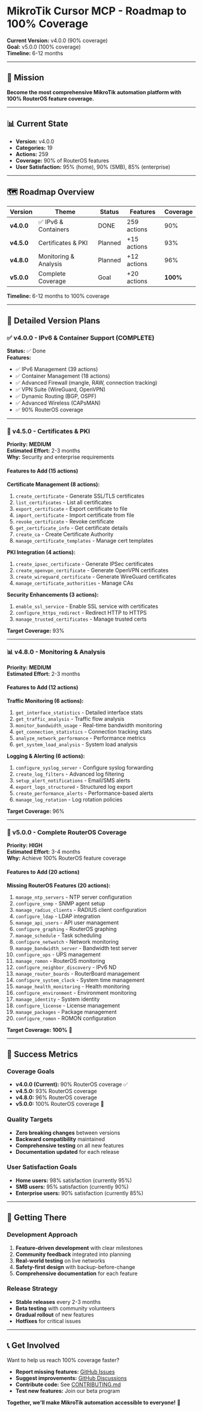 # MikroTik Cursor MCP - Roadmap to 100% Coverage

**Current Version:** v4.0.0 (90% coverage)  
**Goal:** v5.0.0 (100% coverage)  
**Timeline:** 6-12 months  

---

## 🎯 Mission

**Become the most comprehensive MikroTik automation platform with 100% RouterOS feature coverage.**

---

## 📊 Current State

- **Version:** v4.0.0
- **Categories:** 19
- **Actions:** 259
- **Coverage:** 90% of RouterOS features
- **User Satisfaction:** 95% (home), 90% (SMB), 85% (enterprise)

---

## 🗺️ Roadmap Overview

| Version | Theme | Status | Features | Coverage |
|---------|-------|--------|----------|----------|
| **v4.0.0** | ✅ IPv6 & Containers | DONE | 259 actions | 90% |
| **v4.5.0** | Certificates & PKI | Planned | +15 actions | 93% |
| **v4.8.0** | Monitoring & Analysis | Planned | +12 actions | 96% |
| **v5.0.0** | Complete Coverage | Goal | +20 actions | **100%** |

**Timeline:** 6-12 months to 100% coverage

---

## 📅 Detailed Version Plans

### ✅ v4.0.0 - IPv6 & Container Support (COMPLETE)

**Status:** ✅ Done  
**Features:**
- ✅ IPv6 Management (39 actions)
- ✅ Container Management (18 actions)
- ✅ Advanced Firewall (mangle, RAW, connection tracking)
- ✅ VPN Suite (WireGuard, OpenVPN)
- ✅ Dynamic Routing (BGP, OSPF)
- ✅ Advanced Wireless (CAPsMAN)
- ✅ 90% RouterOS coverage

---

### 🚀 v4.5.0 - Certificates & PKI

**Priority:** **MEDIUM**  
**Estimated Effort:** 2-3 months  
**Why:** Security and enterprise requirements

#### Features to Add (15 actions)

**Certificate Management (8 actions):**
1. `create_certificate` - Generate SSL/TLS certificates
2. `list_certificates` - List all certificates
3. `export_certificate` - Export certificate to file
4. `import_certificate` - Import certificate from file
5. `revoke_certificate` - Revoke certificate
6. `get_certificate_info` - Get certificate details
7. `create_ca` - Create Certificate Authority
8. `manage_certificate_templates` - Manage cert templates

**PKI Integration (4 actions):**
1. `create_ipsec_certificate` - Generate IPSec certificates
2. `create_openvpn_certificate` - Generate OpenVPN certificates
3. `create_wireguard_certificate` - Generate WireGuard certificates
4. `manage_certificate_authorities` - Manage CAs

**Security Enhancements (3 actions):**
1. `enable_ssl_service` - Enable SSL service with certificates
2. `configure_https_redirect` - Redirect HTTP to HTTPS
3. `manage_trusted_certificates` - Manage trusted certs

**Target Coverage:** 93%

---

### 📊 v4.8.0 - Monitoring & Analysis

**Priority:** **MEDIUM**  
**Estimated Effort:** 2-3 months

#### Features to Add (12 actions)

**Traffic Monitoring (6 actions):**
1. `get_interface_statistics` - Detailed interface stats
2. `get_traffic_analysis` - Traffic flow analysis
3. `monitor_bandwidth_usage` - Real-time bandwidth monitoring
4. `get_connection_statistics` - Connection tracking stats
5. `analyze_network_performance` - Performance metrics
6. `get_system_load_analysis` - System load analysis

**Logging & Alerting (6 actions):**
1. `configure_syslog_server` - Configure syslog forwarding
2. `create_log_filters` - Advanced log filtering
3. `setup_alert_notifications` - Email/SMS alerts
4. `export_logs_structured` - Structured log export
5. `create_performance_alerts` - Performance-based alerts
6. `manage_log_rotation` - Log rotation policies

**Target Coverage:** 96%

---

### 🎯 v5.0.0 - Complete RouterOS Coverage

**Priority:** **HIGH**  
**Estimated Effort:** 3-4 months  
**Why:** Achieve 100% RouterOS feature coverage

#### Features to Add (20 actions)

**Missing RouterOS Features (20 actions):**
1. `manage_ntp_servers` - NTP server configuration
2. `configure_snmp` - SNMP agent setup
3. `manage_radius_clients` - RADIUS client configuration
4. `configure_ldap` - LDAP integration
5. `manage_api_users` - API user management
6. `configure_graphing` - RouterOS graphing
7. `manage_schedule` - Task scheduling
8. `configure_netwatch` - Network monitoring
9. `manage_bandwidth_server` - Bandwidth test server
10. `configure_ups` - UPS management
11. `manage_romon` - RouterOS monitoring
12. `configure_neighbor_discovery` - IPv6 ND
13. `manage_router_boards` - RouterBoard management
14. `configure_system_clock` - System time management
15. `manage_health_monitoring` - Health monitoring
16. `configure_environment` - Environment monitoring
17. `manage_identity` - System identity
18. `configure_license` - License management
19. `manage_packages` - Package management
20. `configure_romon` - ROMON configuration

**Target Coverage:** **100%** 🎯

---

## 🎯 **Success Metrics**

### **Coverage Goals**
- **v4.0.0 (Current):** 90% RouterOS coverage ✅
- **v4.5.0:** 93% RouterOS coverage
- **v4.8.0:** 96% RouterOS coverage  
- **v5.0.0:** 100% RouterOS coverage 🎯

### **Quality Targets**
- **Zero breaking changes** between versions
- **Backward compatibility** maintained
- **Comprehensive testing** on all new features
- **Documentation updated** for each release

### **User Satisfaction Goals**
- **Home users:** 98% satisfaction (currently 95%)
- **SMB users:** 95% satisfaction (currently 90%)
- **Enterprise users:** 90% satisfaction (currently 85%)

---

## 🚀 **Getting There**

### **Development Approach**
1. **Feature-driven development** with clear milestones
2. **Community feedback** integrated into planning
3. **Real-world testing** on live networks
4. **Safety-first design** with backup-before-change
5. **Comprehensive documentation** for each feature

### **Release Strategy**
- **Stable releases** every 2-3 months
- **Beta testing** with community volunteers
- **Gradual rollout** of new features
- **Hotfixes** for critical issues

---

## 📞 **Get Involved**

Want to help us reach 100% coverage faster?

- **Report missing features:** [GitHub Issues](https://github.com/kevinpez/mikrotik-cursor-mcp/issues)
- **Suggest improvements:** [GitHub Discussions](https://github.com/kevinpez/mikrotik-cursor-mcp/discussions)
- **Contribute code:** See [CONTRIBUTING.md](CONTRIBUTING.md)
- **Test new features:** Join our beta program

**Together, we'll make MikroTik automation accessible to everyone!** 🎯

